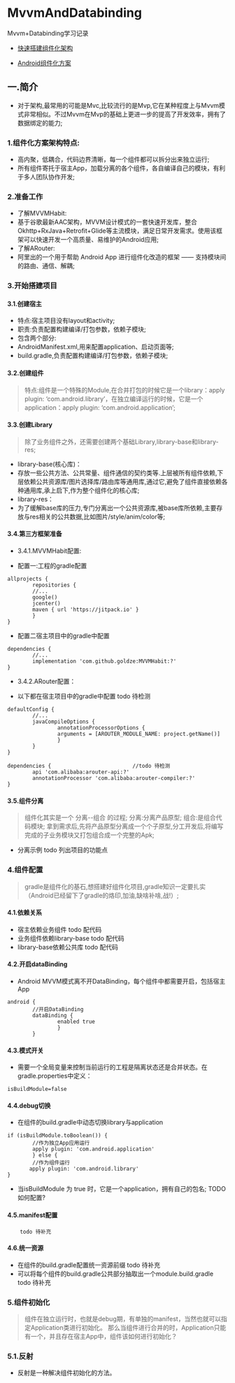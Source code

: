 # MvvmAndDatabinding
Mvvm+Databinding学习记录

+ [快速搭建组件化架构](https://github.com/goldze/MVVMHabitComponent)

+ [Android组件化方案](https://blog.csdn.net/guiying712/article/details/55213884#2%E5%A6%82%E4%BD%95%E7%BB%84%E4%BB%B6%E5%8C%96)

## 一.简介
+ 对于架构,最常用的可能是Mvc,比较流行的是Mvp,它在某种程度上与Mvvm模式非常相似。不过Mvvm在Mvp的基础上更进一步的提高了开发效率，拥有了数据绑定的能力;

### 1.组件化方案架构特点:
+ 高内聚，低耦合，代码边界清晰，每一个组件都可以拆分出来独立运行;
+ 所有组件寄托于宿主App，加载分离的各个组件，各自编译自己的模块，有利于多人团队协作开发;

### 2.准备工作
+ 了解MVVMHabit:
+  基于谷歌最新AAC架构，MVVM设计模式的一套快速开发库，整合Okhttp+RxJava+Retrofit+Glide等主流模块，满足日常开发需求。使用该框架可以快速开发一个高质量、易维护的Android应用;
+ 了解ARouter:
+  阿里出的一个用于帮助 Android App 进行组件化改造的框架 —— 支持模块间的路由、通信、解耦;

### 3.开始搭建项目

#### 3.1.创建宿主
+ 特点:宿主项目没有layout和activity;
+ 职责:负责配置构建编译/打包参数，依赖子模块;
+ 包含两个部分:
+  AndroidManifest.xml,用来配置application、启动页面等;
+  build.gradle,负责配置构建编译/打包参数，依赖子模块;

#### 3.2.创建组件
> 特点:组件是一个特殊的Module,在合并打包的时候它是一个library：apply plugin: ‘com.android.library’，在独立编译运行的时候，它是一个application：apply plugin: ‘com.android.application’;

#### 3.3.创建Library
> 除了业务组件之外，还需要创建两个基础Library,library-base和library-res;
+ library-base(核心库)：
+  存放一些公共方法、公共常量、组件通信的契约类等.上层被所有组件依赖,下层依赖公共资源库/图片选择库/路由库等通用库,通过它,避免了组件直接依赖各种通用库,承上启下,作为整个组件化的核心库;
+ library-res：
+  为了缓解base库的压力,专门分离出一个公共资源库,被base库所依赖,主要存放与res相关的公共数据,比如图片/style/anim/color等;

#### 3.4.第三方框架准备
+ 3.4.1.MVVMHabit配置:

+ 配置一:工程的gradle配置
```
allprojects {
        repositories {
        //...
        google()
        jcenter()
        maven { url 'https://jitpack.io' }
        }
}
```

+ 配置二宿主项目中的gradle中配置
```
dependencies {
        //...
        implementation 'com.github.goldze:MVVMHabit:?'
}
```

+ 3.4.2.ARouter配置：

+ 以下都在宿主项目中的gradle中配置  todo 待检测
```
defaultConfig {
        //...
        javaCompileOptions {
                annotationProcessorOptions {
                arguments = [AROUTER_MODULE_NAME: project.getName()]
                }
        }
}

```
```
dependencies {                          //todo 待检测            
        api 'com.alibaba:arouter-api:?'
        annotationProcessor 'com.alibaba:arouter-compiler:?'
}
```

#### 3.5.组件分离
> 组件化其实是一个 分离--组合 的过程;
>  分离:分离产品原型;
>  组合:是组合代码模块;
> 拿到需求后,先将产品原型分离成一个个子原型,分工开发后,将编写完成的子业务模块又打包组合成一个完整的Apk;

+ 分离示例
            todo 列出项目的功能点

### 4.组件配置
> gradle是组件化的基石,想搭建好组件化项目,gradle知识一定要扎实（Android已经留下了gradle的烙印,加油,缺啥补啥,战!）;

#### 4.1.依赖关系

+ 宿主依赖业务组件
        todo 配代码
+ 业务组件依赖library-base
        todo 配代码
+ library-base依赖公共库
        todo 配代码

#### 4.2.开启dataBinding
+ Android MVVM模式离不开DataBinding，每个组件中都需要开启，包括宿主App

```
android {
        //开启DataBinding
        dataBinding {
                enabled true
                }
        }
```
#### 4.3.模式开关
+ 需要一个全局变量来控制当前运行的工程是隔离状态还是合并状态。在gradle.properties中定义：

```
isBuildModule=false
```
#### 4.4.debug切换
+ 在组件的build.gradle中动态切换library与application
```
if (isBuildModule.toBoolean()) {
        //作为独立App应用运行
        apply plugin: 'com.android.application'
        } else {
        //作为组件运行
       apply plugin: 'com.android.library'
}
```
+ 当isBuildModule 为 true 时，它是一个application，拥有自己的包名;
TODO 如何配置?

#### 4.5.manifest配置
        todo 待补充

#### 4.6.统一资源
+ 在组件的build.gradle配置统一资源前缀
        todo 待补充
+ 可以将每个组件的build.gradle公共部分抽取出一个module.build.gradle
        todo 待补充

### 5.组件初始化
> 组件在独立运行时，也就是debug期，有单独的manifest，当然也就可以指定Application类进行初始化。
那么当组件进行合并的时，Application只能有一个，并且存在宿主App中，组件该如何进行初始化？
### 5.1.反射
+ 反射是一种解决组件初始化的方法。
